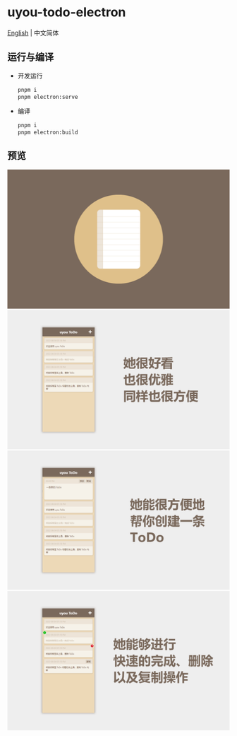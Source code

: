 # uyou-todo-electron

[English](https://github.com/tonylu110/uyou-todo-electron) | 中文简体

## 运行与编译

- 开发运行
  ```
  pnpm i
  pnpm electron:serve
  ```
- 编译
  ```
  pnpm i
  pnpm electron:build
  ```

## 预览

![](../demo/demo1.png)
![](../demo/zh_cn/demo2.png)
![](../demo/zh_cn/demo3.png)
![](../demo/zh_cn/demo4.png)
